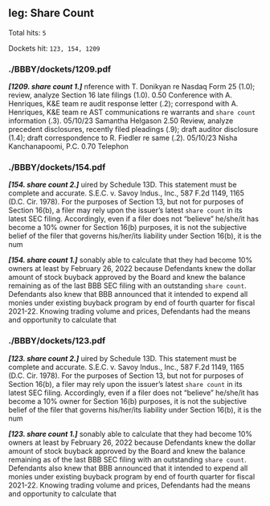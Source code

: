 
## leg: Share Count

Total hits: `5`

Dockets hit: `123, 154, 1209`

### ./BBBY/dockets/1209.pdf
***[1209. share count 1.]*** nference with T. Donikyan re Nasdaq Form 25 (1.0); review, analyze Section 16 late filings (1.0). 0.50 Conference with A. Henriques, K&E team re audit response letter (.2); correspond with A. Henriques, K&E team re AST communications re warrants and `share count` information (.3). 05/10/23 Samantha Helgason 2.50 Review, analyze precedent disclosures, recently filed pleadings (.9); draft auditor disclosure (1.4); draft correspondence to R. Fiedler re same (.2). 05/10/23 Nisha Kanchanapoomi, P.C. 0.70 Telephon


### ./BBBY/dockets/154.pdf
***[154. share count 2.]*** uired by Schedule 13D. This statement must be complete and accurate. S.E.C. v. Savoy Indus., Inc., 587 F.2d 1149, 1165 (D.C. Cir. 1978). For the purposes of Section 13, but not for purposes of Section 16(b), a filer may rely upon the issuer’s latest `share count` in its latest SEC filing. Accordingly, even if a filer does not “believe” he/she/it has become a 10% owner for Section 16(b) purposes, it is not the subjective belief of the filer that governs his/her/its liability under Section 16(b), it is the num

***[154. share count 1.]*** sonably able to calculate that they had become 10% owners at least by February 26, 2022 because Defendants knew the dollar amount of stock buyback approved by the Board and knew the balance remaining as of the last BBB SEC filing with an outstanding `share count`. Defendants also knew that BBB announced that it intended to expend all monies under existing buyback program by end of fourth quarter for fiscal 2021-22. Knowing trading volume and prices, Defendants had the means and opportunity to calculate that 


### ./BBBY/dockets/123.pdf
***[123. share count 2.]*** uired by Schedule 13D. This statement must be complete and accurate. S.E.C. v. Savoy Indus., Inc., 587 F.2d 1149, 1165 (D.C. Cir. 1978). For the purposes of Section 13, but not for purposes of Section 16(b), a filer may rely upon the issuer’s latest `share count` in its latest SEC filing. Accordingly, even if a filer does not “believe” he/she/it has become a 10% owner for Section 16(b) purposes, it is not the subjective belief of the filer that governs his/her/its liability under Section 16(b), it is the num

***[123. share count 1.]*** sonably able to calculate that they had become 10% owners at least by February 26, 2022 because Defendants knew the dollar amount of stock buyback approved by the Board and knew the balance remaining as of the last BBB SEC filing with an outstanding `share count`. Defendants also knew that BBB announced that it intended to expend all monies under existing buyback program by end of fourth quarter for fiscal 2021-22. Knowing trading volume and prices, Defendants had the means and opportunity to calculate that 

